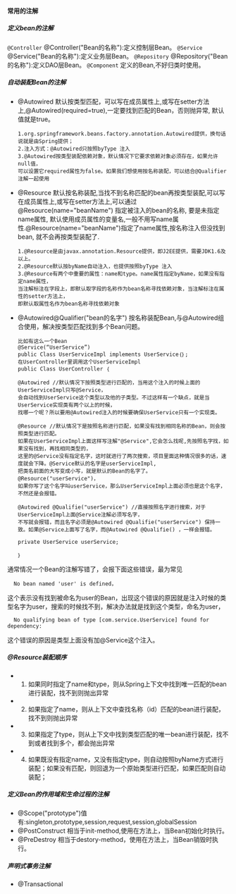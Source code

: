 #### 常用的注解
##### 定义bean的注解
`@Controller` @Controller("Bean的名称"):定义控制层Bean。
`@Service`  @Service("Bean的名称"):定义业务层Bean。
`@Repository` @Repository("Bean的名称"):定义DAO层Bean。
`@Component`  定义的Bean,不好归类时使用。
##### 自动装配Bean的注解
* @Autowired  默认按类型匹配，可以写在成员属性上,或写在setter方法上,@Autowired(required=true),一定要找到匹配的Bean，否则抛异常, 默认值就是true。

      1.org.springframework.beans.factory.annotation.Autowired提供，换句话说就是由Spring提供；
      2.注入方式：@Autowired只按照byType 注入
      3.@Autowired按类型装配依赖对象，默认情况下它要求依赖对象必须存在，如果允许null值，
      可以设置它required属性为false。如果我们想使用按名称装配，可以结合@Qualifier注解一起使用
* @Resource 默认按名称装配,当找不到名称匹配的bean再按类型装配,可以写在成员属性上,或写在setter方法上,可以通过@Resource(name="beanName") 指定被注入的bean的名称, 要是未指定name属性, 默认使用成员属性的变量名,一般不用写name属性.@Resource(name="beanName")指定了name属性,按名称注入但没找到bean, 就不会再按类型装配了.

      1.@Resource是由javax.annotation.Resource提供，即J2EE提供，需要JDK1.6及以上。
      2.@Resource默认按byName自动注入，也提供按照byType 注入
      3.@Resource有两个中重要的属性：name和type。name属性指定byName，如果没有指定name属性，
      当注解标注在字段上，即默认取字段的名称作为bean名称寻找依赖对象，当注解标注在属性的setter方法上，
      即默认取属性名作为bean名称寻找依赖对象
* @Autowired@Qualifier("bean的名字") 按名称装配Bean,与@Autowired组合使用，解决按类型匹配找到多个Bean问题。

      比如有这么一个Bean
      @Service(“UserService”)
      public Class UserServiceImpl implements UserService｛｝;
      在UserController里调用这个UserServiceImpl 
      public Class UserController ｛
      
      @Autowired //默认情况下按照类型进行匹配的，当用这个注入的时候上面的UserServiceImpl只写@Service，
      会自动找到UserService这个类型以及他的子类型。不过这样有一个缺点，就是当UserService实现类有两个以上的时候，
      找哪一个呢？所以要用@Autowired注入的时候要确保UserService只有一个实现类。

      @Resource //默认情况下是按照名称进行匹配，如果没有找到相同名称的Bean，则会按照类型进行匹配。
      如果在UserServiceImpl上面这样写注解"@Service",它会怎么找呢,先按照名字找，如果没有找到，再找相同类型的，
      这里的@Service没有指定名字，这时就进行了两次搜索，项目里面这种情况很多的话，速度就会下降。@Service默认的名字是userServiceImpl,
      把类名前面的大写变成小写，就是默认的Bean的名字了。 @Resource("userService")，
      如果你写了这个名字叫userService，那么UserServiceImpl上面必须也是这个名字，不然还是会报错。
      
      @Autowired @Qualifie("userService") //直接按照名字进行搜索，对于UserServiceImpl上面@Service注解必须写名字，
      不写就会报错，而且名字必须是@Autowired @Qualifie("userService") 保持一致。如果@Service上面写了名字，而@Autowired @Qualifie() ，一样会报错。
      
      private UserService userService;

      ｝
通常情况一个Bean的注解写错了，会报下面这些错误，最为常见

      No bean named 'user' is defined，
这个表示没有找到被命名为user的Bean，出现这个错误的原因就是注入时候的类型名字为user，搜索的时候找不到，解决办法就是找到这个类型，命名为user，

      No qualifying bean of type [com.service.UserService] found for dependency:
这个错误的原因是类型上面没有加@Service这个注入。
##### @Resource装配顺序
* 1. 如果同时指定了name和type，则从Spring上下文中找到唯一匹配的bean进行装配，找不到则抛出异常
* 2. 如果指定了name，则从上下文中查找名称（id）匹配的bean进行装配，找不到则抛出异常
* 3. 如果指定了type，则从上下文中找到类型匹配的唯一bean进行装配，找不到或者找到多个，都会抛出异常
* 4. 如果既没有指定name，又没有指定type，则自动按照byName方式进行装配；如果没有匹配，则回退为一个原始类型进行匹配，如果匹配则自动装配；
##### 定义Bean的作用域和生命过程的注解
* @Scope("prototype")值有:singleton,prototype,session,request,session,globalSession
* @PostConstruct 相当于init-method,使用在方法上，当Bean初始化时执行。
* @PreDestroy 相当于destory-method，使用在方法上，当Bean销毁时执行。
##### 声明式事务注解
* @Transactional  
